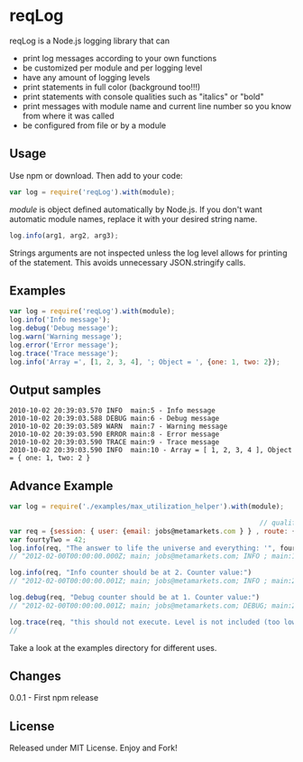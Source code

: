 reqLog
===========

reqLog is a Node.js logging library that can

* print log messages according to your own functions
* be customized per module and per logging level
* have any amount of logging levels
* print statements in full color (background too!!!)
* print statements with console qualities such as "italics" or "bold"
* print messages with module name and current line number so you know from where it was called
* be configured from file or by a module

Usage
-----
Use npm or download. Then add to your code:

  ```javascript
  var log = require('reqLog').with(module);
  ```

*module* is object defined automatically by Node.js. If you don't want automatic module names, replace it with your desired string name.

  ```javascript
  log.info(arg1, arg2, arg3);
  ```

Strings arguments are not inspected unless the log level allows for printing of the statement.  This avoids unnecessary JSON.stringify calls.

Examples
--------

  ```javascript
  var log = require('reqLog').with(module);
  log.info('Info message');
  log.debug('Debug message');
  log.warn('Warning message');
  log.error('Error message');
  log.trace('Trace message');
  log.info('Array =', [1, 2, 3, 4], '; Object = ', {one: 1, two: 2});
  ```


Output samples
--------------

  ```
  2010-10-02 20:39:03.570 INFO  main:5 - Info message
  2010-10-02 20:39:03.588 DEBUG main:6 - Debug message
  2010-10-02 20:39:03.589 WARN  main:7 - Warning message
  2010-10-02 20:39:03.590 ERROR main:8 - Error message
  2010-10-02 20:39:03.590 TRACE main:9 - Trace message
  2010-10-02 20:39:03.590 INFO  main:10 - Array = [ 1, 2, 3, 4 ], Object = { one: 1, two: 2 }
  ```

Advance Example
---------------

  ```javascript
  var log = require('./examples/max_utilization_helper').with(module);

                                                                // qualifiers to make it a 'req' object
  var req = {session: { user: {email: jobs@metamarkets.com } } , route: {}, res: {}, next: {}};
  var fourtyTwo = 42;
  log.info(req, "The answer to life the universe and everything: '", fourtyTwo, "'")
  // "2012-02-00T00:00:00.000Z; main; jobs@metamarkets.com; INFO ; main:18; The answer to life the universe and everything: '!¿!fourtyTwo!¿!'; 1"

  log.info(req, "Info counter should be at 2. Counter value:")
  // "2012-02-00T00:00:00.001Z; main; jobs@metamarkets.com; INFO ; main:21; Info counter should be at 2. Counter value:; 2"

  log.debug(req, "Debug counter should be at 1. Counter value:")
  // "2012-02-00T00:00:00.001Z; main; jobs@metamarkets.com; DEBUG; main:24; Debug counter should be at 1. Counter value:; 1"

  log.trace(req, "this should not execute. Level is not included (too low in stack)")
  //
  ```

Take a look at the examples directory for different uses.


Changes
-------
0.0.1 - First npm release


License
-------
Released under MIT License. Enjoy and Fork!
